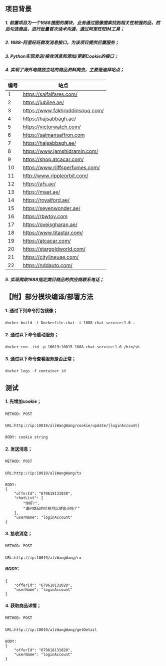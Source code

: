 ## 项目背景

##### 1. 前置项目为一个1688搜图的模块，业务通过图像搜索找到相关性较强的品，然后勾选商品，进行批量首次话术沟通，通过阿里旺旺IM工具；

##### 2. 1688-阿里旺旺群发消息接口，为该项目提供后置服务；

##### 3. Python实现发送/接收消息和添加/更新Cookie的接口；

##### 4. 实现了海外电商独立站的商品资料爬虫，主要是迪拜站点；

| 编号    | 站点                            |
|-------| ------------------------------- |
| 1     | https://saifalfares.com/        |
| 2     | https://jubilee.ae/     |
| 3     | https://www.fakhruddinsouq.com/ |
| 4     | https://hajsabbagh.ae/ |
| 5     | https://victorwatch.com/ |
| 6     | https://salmansaffron.com |
| 7     | https://hajsabbagh.ae/ |
| 8     | https://www.jamshidramin.com/ |
| 9     | https://shop.atcacar.com/ |
| 10    | https://www.riiffsperfumes.com/ |
| 11    | http://www.rippleorbit.com/ |
| 12    | https://afs.ae/ |
| 13    | https://maat.ae/ |
| 14    | https://royalford.ae/ |
| 15    | https://sevenwonder.ae/ |
| 16    | https://rbwtoy.com |
 | 17    | https://oveisgharan.ae/ |
 | 18    | https://www.titastar.com/ |
 | 19    | https://atcacar.com/ |
 | 20    | https://stargoldworld.com/ |
 | 21    | https://citylineuae.com/ |
 | 22    | https://nddauto.com/ |

##### 5. 实现爬取1688指定类目商品的供应商联系电话；

## 【附】部分模块编译/部署方法

#### 1. 通过下列命令打包镜像；

#####

    docker build -f Dockerfile.chat -t 1688-chat-service:1.0 .

#### 2. 通过以下命令启动服务；

#####

    docker run -itd -p 10019:10015 1688-chat-service:1.0 /bin/sh

#### 3. 通过以下命令查看服务是否正常；

#####

    docker logs -f container_id

## 测试

#### 1. 先增加cookie；

#####

    METHOD: POST

#####

    URL:http://ip:10019/aliWangWang/cookie/update/{loginAccount}

#####

    BODY: cookie string

#### 2. 发送消息；

#####

    METHOD: POST

#####

    URL:http://ip:10019/aliWangWang/tx

#####

    BODY:
    {
    	"offerId": "679618131020",
    	"chatList": [
    		"你好!",
    		"请问商品的价格可以便宜点吗？"
    	],
    	"userName": "loginAccount"
    }

#### 3. 接收消息；

#####

    METHOD: POST

#####

    URL:http://ip:10019/aliWangWang/rx

##### BODY:

    {
    	"offerId": "679618131020",
    	"userName": "loginAccount"
    }

#### 4. 获取商品详情；

#####

    METHOD: POST

#####

    URL:http://ip:10019/aliWangWang/getDetail

#####

    BODY:
    {
    	"offerId": "679618131020",
    	"userName": "loginAccount"
    }

